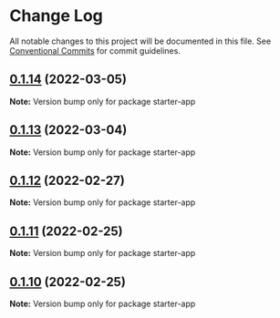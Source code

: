 # Change Log

All notable changes to this project will be documented in this file.
See [Conventional Commits](https://conventionalcommits.org) for commit guidelines.

## [0.1.14](https://github.com/shawn-sandy/ideas/compare/starter-app@0.1.13...starter-app@0.1.14) (2022-03-05)

**Note:** Version bump only for package starter-app





## [0.1.13](https://github.com/shawn-sandy/ideas/compare/starter-app@0.1.12...starter-app@0.1.13) (2022-03-04)

**Note:** Version bump only for package starter-app





## [0.1.12](https://github.com/shawn-sandy/ideas/compare/starter-app@0.1.11...starter-app@0.1.12) (2022-02-27)

**Note:** Version bump only for package starter-app






## [0.1.11](https://github.com/shawn-sandy/ideas/compare/starter-app@0.1.9...starter-app@0.1.11) (2022-02-25)

**Note:** Version bump only for package starter-app





## [0.1.10](https://github.com/shawn-sandy/ideas/compare/starter-app@0.1.9...starter-app@0.1.10) (2022-02-25)

**Note:** Version bump only for package starter-app

